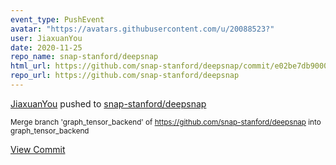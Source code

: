 ```yaml
---
event_type: PushEvent
avatar: "https://avatars.githubusercontent.com/u/20088523?"
user: JiaxuanYou
date: 2020-11-25
repo_name: snap-stanford/deepsnap
html_url: https://github.com/snap-stanford/deepsnap/commit/e02be7db900061b98d16097e6179e8602274b11c
repo_url: https://github.com/snap-stanford/deepsnap
---
```


<a href='https://github.com/JiaxuanYou' target='_blank'>JiaxuanYou</a> pushed to <a href='https://github.com/snap-stanford/deepsnap' target='_blank'>snap-stanford/deepsnap</a>

<small>Merge branch 'graph_tensor_backend' of https://github.com/snap-stanford/deepsnap into graph_tensor_backend</small>

<a href='https://github.com/snap-stanford/deepsnap/commit/e02be7db900061b98d16097e6179e8602274b11c' target='_blank'>View Commit</a>